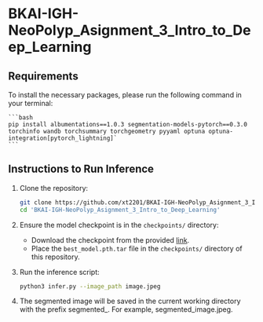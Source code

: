 # BKAI-IGH-NeoPolyp_Asignment_3_Intro_to_Deep_Learning

## Requirements

To install the necessary packages, please run the following command in your terminal:

    ```bash
    pip install albumentations==1.0.3 segmentation-models-pytorch==0.3.0 torchinfo wandb torchsummary torchgeometry pyyaml optuna optuna-integration[pytorch_lightning]`
    ```

## Instructions to Run Inference

1. Clone the repository:
    ```bash
    git clone https://github.com/xt2201/BKAI-IGH-NeoPolyp_Asignment_3_Intro_to_Deep_Learning.git
    cd 'BKAI-IGH-NeoPolyp_Asignment_3_Intro_to_Deep_Learning'
    ```

2. Ensure the model checkpoint is in the `checkpoints/` directory:
    - Download the checkpoint from the provided [link](https://drive.google.com/file/d/1WIYaL4M0VQyl_qUcUrsuSu5QzgQcYo6G/view?usp=sharing).
    - Place the `best_model.pth.tar` file in the `checkpoints/` directory of this repository.

3. Run the inference script:
    ```bash
    python3 infer.py --image_path image.jpeg
    ```

4. The segmented image will be saved in the current working directory with the prefix segmented_. For example, segmented_image.jpeg.
